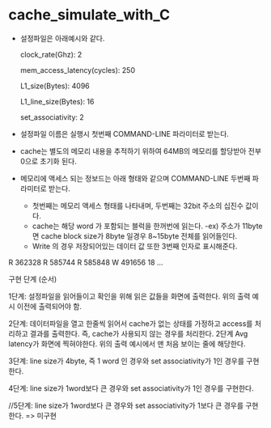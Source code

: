 # cache_simulate_with_C

- 설정파일은 아래예시와 같다.

  clock_rate(Ghz): 2
  
  mem_access_latency(cycles): 250

  L1_size(Bytes): 4096
  
  L1_line_size(Bytes): 16
  
  set_associativity: 2

 - 설정파일 이름은 실행시 첫번째 COMMAND-LINE 파라미터로 받는다.
 - cache는 별도의 메모리 내용을 추적하기 위하여 64MB의 메모리를 할당받아 전부 0으로 초기화 된다.
 - 메모리에 액세스 되는 정보드는 아래 형태와 같으며 COMMAND-LINE 두번째 파라미터로 받는다.
    - 첫번째는 메모리 액세스 형태를 나타내며, 두번째는 32bit 주소의 십진수 값이다.
    - cache는 해당 word 가 포함되는 블럭을 한꺼번에 읽는다.
      -ex) 주소가 11byte 면 cache block size가 8byte 일경우 8~15byte 전체를 읽어들인다.
    - Write 의 경우 저장되어있는 데이터 값 또한 3번째 인자로 표시해준다. 
  
  R 362328
  R 585744
  R 585848
  W 491656 18
  ...
  
구현 단계 (순서)

1단계: 설정파일을 읽어들이고 확인을 위해 읽은 값들을 화면에 출력한다. 위의 출력 예시 이전에 출력되어야 함. 

2단계: 데이터파일을 열고 한줄씩 읽어서 cache가 없는 상태를 가정하고 access를 처리하고 결과를 출력한다. 즉, cache가 사용되지 않는 경우를 처리한다. 2단계 Avg latency가 화면에 찍혀야한다. 위의 출력 예시에서 맨 처음 보이는 줄에 해당한다. 

3단계: line size가 4byte, 즉 1 word 인 경우와 set associativity가 1인 경우를 구현한다. 

4단계: line size가 1word보다 큰 경우와 set associativity가 1인 경우를 구현한다. 

//5단계: line size가 1word보다 큰 경우와 set associativity가 1보다 큰 경우를 구현한다. => 미구현

  
  
